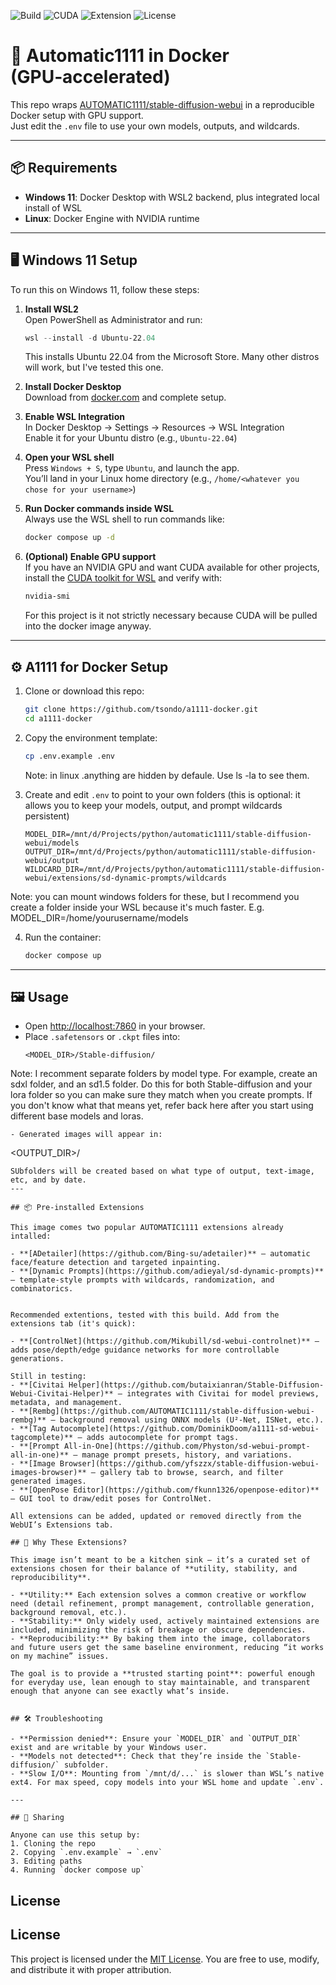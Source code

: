 ![Build](https://img.shields.io/badge/build-passing-brightgreen)
![CUDA](https://img.shields.io/badge/CUDA-12.8-blue)
![Extension](https://img.shields.io/badge/ADetailer-enabled-success)
![License](https://img.shields.io/github/license/tsondo/a1111-docker)

# 🚀 Automatic1111 in Docker (GPU‑accelerated)

This repo wraps [AUTOMATIC1111/stable-diffusion-webui](https://github.com/AUTOMATIC1111/stable-diffusion-webui) in a reproducible Docker setup with GPU support.  
Just edit the `.env` file to use your own models, outputs, and wildcards.

---

## 📦 Requirements

- **Windows 11**: Docker Desktop with WSL2 backend, plus integrated local install of WSL  
- **Linux**: Docker Engine with NVIDIA runtime

---

## 🖥️ Windows 11 Setup

To run this on Windows 11, follow these steps:

1. **Install WSL2**  
   Open PowerShell as Administrator and run:  
   ```powershell
   wsl --install -d Ubuntu-22.04
   ```  
   This installs Ubuntu 22.04 from the Microsoft Store. Many other distros will work, but I've tested this one.

2. **Install Docker Desktop**  
   Download from [docker.com](https://www.docker.com/products/docker-desktop) and complete setup.

3. **Enable WSL Integration**  
   In Docker Desktop → Settings → Resources → WSL Integration  
   Enable it for your Ubuntu distro (e.g., `Ubuntu-22.04`)

4. **Open your WSL shell**  
   Press `Windows + S`, type `Ubuntu`, and launch the app.  
   You’ll land in your Linux home directory (e.g., `/home/<whatever you chose for your username>`)

5. **Run Docker commands inside WSL**  
   Always use the WSL shell to run commands like:  
   ```bash
   docker compose up -d
   ```

6. **(Optional) Enable GPU support**  
   If you have an NVIDIA GPU and want CUDA available for other projects, install the [CUDA toolkit for WSL](https://docs.nvidia.com/cuda/wsl-user-guide/index.html) and verify with:  
   ```bash
   nvidia-smi
   ```
   For this project is it not strictly necessary because CUDA will be pulled into the docker image anyway.
---

## ⚙️ A1111 for Docker Setup

1. Clone or download this repo:
   ```bash
   git clone https://github.com/tsondo/a1111-docker.git
   cd a1111-docker
   ```

2. Copy the environment template:
   ```bash
   cp .env.example .env
   ```
   Note: in linux .anything are hidden by defaule. Use ls -la to see them.

3. Create and edit `.env` to point to your own folders (this is optional: it allows you to keep your models, output, and prompt wildcards persistent)
   ```env
   MODEL_DIR=/mnt/d/Projects/python/automatic1111/stable-diffusion-webui/models
   OUTPUT_DIR=/mnt/d/Projects/python/automatic1111/stable-diffusion-webui/output
   WILDCARD_DIR=/mnt/d/Projects/python/automatic1111/stable-diffusion-webui/extensions/sd-dynamic-prompts/wildcards
   ```
Note: you can mount windows folders for these, but I recommend you create a folder inside your WSL because it's much faster. E.g. MODEL_DIR=/home/yourusername/models

4. Run the container:
   ```bash
   docker compose up
   ```

---

## 🖼️ Usage

- Open [http://localhost:7860](http://localhost:7860) in your browser.
- Place `.safetensors` or `.ckpt` files into:
  ```
  <MODEL_DIR>/Stable-diffusion/
Note: I recomment separate folders by model type. For example, create an sdxl folder, and an sd1.5 folder. Do this for both Stable-diffusion and your lora folder so you can make sure they match when you create prompts. If you don't know what that means yet, refer back here after you start using different base models and loras.
  
  ```
- Generated images will appear in:
  ```
  <OUTPUT_DIR>/
  ```
SUbfolders will be created based on what type of output, text-image, etc, and by date.
---

## 📦 Pre‑installed Extensions

This image comes two popular AUTOMATIC1111 extensions already intalled:

- **[ADetailer](https://github.com/Bing-su/adetailer)** – automatic face/feature detection and targeted inpainting.  
- **[Dynamic Prompts](https://github.com/adieyal/sd-dynamic-prompts)** – template‑style prompts with wildcards, randomization, and combinatorics.  


Recommended extentions, tested with this build. Add from the extensions tab (it's quick):

- **[ControlNet](https://github.com/Mikubill/sd-webui-controlnet)** – adds pose/depth/edge guidance networks for more controllable generations.  

Still in testing:
- **[Civitai Helper](https://github.com/butaixianran/Stable-Diffusion-Webui-Civitai-Helper)** – integrates with Civitai for model previews, metadata, and management.  
- **[Rembg](https://github.com/AUTOMATIC1111/stable-diffusion-webui-rembg)** – background removal using ONNX models (U²‑Net, ISNet, etc.).  
- **[Tag Autocomplete](https://github.com/DominikDoom/a1111-sd-webui-tagcomplete)** – adds autocomplete for prompt tags.  
- **[Prompt All‑in‑One](https://github.com/Physton/sd-webui-prompt-all-in-one)** – manage prompt presets, history, and variations.  
- **[Image Browser](https://github.com/yfszzx/stable-diffusion-webui-images-browser)** – gallery tab to browse, search, and filter generated images.  
- **[OpenPose Editor](https://github.com/fkunn1326/openpose-editor)** – GUI tool to draw/edit poses for ControlNet.

All extensions can be added, updated or removed directly from the WebUI’s Extensions tab.

## 🎯 Why These Extensions?

This image isn’t meant to be a kitchen sink — it’s a curated set of extensions chosen for their balance of **utility, stability, and reproducibility**.  

- **Utility:** Each extension solves a common creative or workflow need (detail refinement, prompt management, controllable generation, background removal, etc.).  
- **Stability:** Only widely used, actively maintained extensions are included, minimizing the risk of breakage or obscure dependencies.  
- **Reproducibility:** By baking them into the image, collaborators and future users get the same baseline environment, reducing “it works on my machine” issues.  

The goal is to provide a **trusted starting point**: powerful enough for everyday use, lean enough to stay maintainable, and transparent enough that anyone can see exactly what’s inside.


## 🛠️ Troubleshooting

- **Permission denied**: Ensure your `MODEL_DIR` and `OUTPUT_DIR` exist and are writable by your Windows user.  
- **Models not detected**: Check that they’re inside the `Stable-diffusion/` subfolder.  
- **Slow I/O**: Mounting from `/mnt/d/...` is slower than WSL’s native ext4. For max speed, copy models into your WSL home and update `.env`.

---

## 👥 Sharing

Anyone can use this setup by:
1. Cloning the repo
2. Copying `.env.example` → `.env`
3. Editing paths
4. Running `docker compose up`
```
## License

## License

This project is licensed under the [MIT License](LICENSE). You are free to use, modify, and distribute it with proper attribution.

